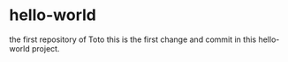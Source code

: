 # hello-world
the first repository of Toto
this is the first change and commit in this hello-world project.
